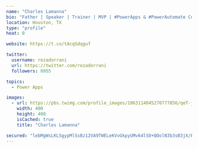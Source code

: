 ```yaml
---
name: "Charles Lamanna"
bio: "Father | Speaker | Trainer | MVP | #PowerApps & #PowerAutomate Community Super User | YouTuber Right-pointing triangle http://youtube.com/c/rezadorrani | Learn - Share - Clockwise rightwards and leftwards open circle arrows"
location: Houston, TX
type: "profile"
heat: 0

website: https://t.co/tAcqSdqguf

twitter:
  username: rezadorrani
  url: https://twitter.com/rezadorrani
  followers: 8955

topics:
  - Power Apps

images:
  - url: https://pbs.twimg.com/profile_images/1063114045270777856/qeT-jpWr_400x400.jpg
    width: 400
    height: 400
    isCached: true
    title: "Charles Lamanna"

secured: "lebMgWsLKLSgypMlSsBz12VA9TWELeKVvGkpyUMv64lSO+QOolN3b3sB3jX/EyfYbHgmbxaujNQQIB9Gk01NgStadvf/zeLRf7thAG63vHKR+iatSXG/tXa0g7FXtsUmp2+XwSw1QChSP+0nOwjx4hslkOJhhm+F868gMN7lB8Zg5Aa27gr1UXeU0JZx3IIQDLGsxgJtI81i6rve3+s3VZLsqgmoiUQ3kWozKywk2NiIhEtPMYFtzYiVh2t5kv16TqcsS3KO4FQy1NHcXGY+t7ZCgFriuxFLHkUYpaGgDBAX9eqQ8PJSPnHx+20ZoYXmRqC05153yLDcv2GDlj1PWvNIc4GC8EgWmfYMythKUmQ+vXAyM0cd8/tTL/7KHEqfpM1BXkj+dssVz0b8e21O2iJWVG2EIHwulhT9XHMjJpA=;PamuMjBoGnlCv/RZyhVJbA=="
---
```


